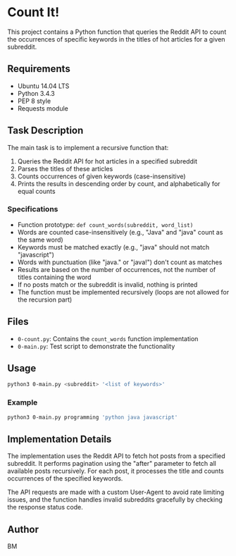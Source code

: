 # Count It!

This project contains a Python function that queries the Reddit API to count the occurrences of specific keywords in the titles of hot articles for a given subreddit.

## Requirements

* Ubuntu 14.04 LTS
* Python 3.4.3
* PEP 8 style
* Requests module

## Task Description

The main task is to implement a recursive function that:

1. Queries the Reddit API for hot articles in a specified subreddit
2. Parses the titles of these articles
3. Counts occurrences of given keywords (case-insensitive)
4. Prints the results in descending order by count, and alphabetically for equal counts

### Specifications

* Function prototype: `def count_words(subreddit, word_list)`
* Words are counted case-insensitively (e.g., "Java" and "java" count as the same word)
* Keywords must be matched exactly (e.g., "java" should not match "javascript")
* Words with punctuation (like "java." or "java!") don't count as matches
* Results are based on the number of occurrences, not the number of titles containing the word
* If no posts match or the subreddit is invalid, nothing is printed
* The function must be implemented recursively (loops are not allowed for the recursion part)

## Files

* `0-count.py`: Contains the `count_words` function implementation
* `0-main.py`: Test script to demonstrate the functionality

## Usage

```bash
python3 0-main.py <subreddit> '<list of keywords>'
```

### Example

```bash
python3 0-main.py programming 'python java javascript'
```

## Implementation Details

The implementation uses the Reddit API to fetch hot posts from a specified subreddit. It performs pagination using the "after" parameter to fetch all available posts recursively. For each post, it processes the title and counts occurrences of the specified keywords.

The API requests are made with a custom User-Agent to avoid rate limiting issues, and the function handles invalid subreddits gracefully by checking the response status code.


## Author
BM

